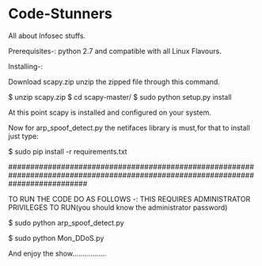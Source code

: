 # Code-Stunners

All about Infosec stuffs.

Prerequisites-:
python 2.7 and compatible with all Linux Flavours.

Installing-:
 
 Download scapy.zip
 unzip the zipped file through this command.
 
 $ unzip scapy.zip
 $ cd scapy-master/
 $ sudo python setup.py install
 
 At this point scapy is installed and configured on your system.
 
 Now for arp_spoof_detect.py the netifaces library is must,for that to install just type:
 
 $ sudo pip install -r requirements.txt
 
 
 ##################################################################################################################################
 
 TO RUN THE CODE DO AS FOLLOWS -:
 THIS REQUIRES ADMINISTRATOR PRIVILEGES TO RUN(you should know the administrator password)

 $ sudo python arp_spoof_detect.py

 $ sudo python Mon_DDoS.py
 
 
 And enjoy the show.................

